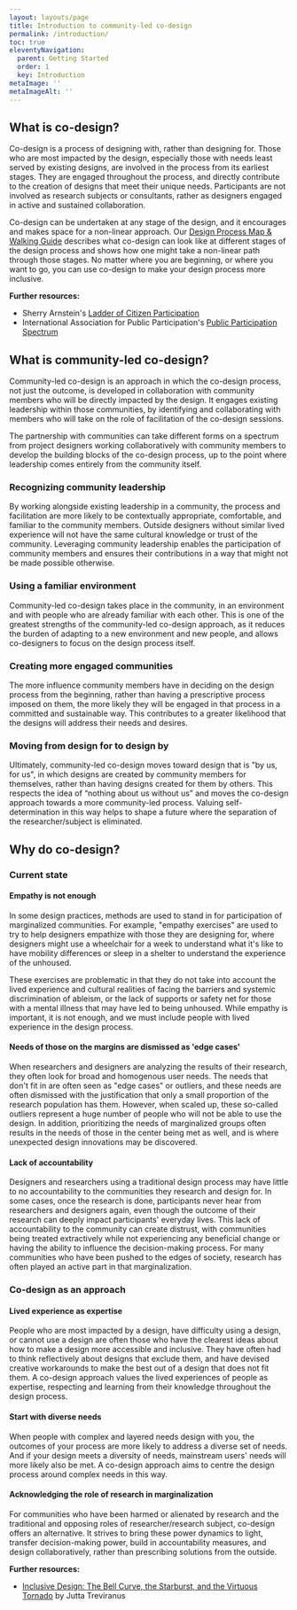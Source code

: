 ```yaml
---
layout: layouts/page
title: Introduction to community-led co-design
permalink: /introduction/
toc: true
eleventyNavigation:
  parent: Getting Started
  order: 1
  key: Introduction
metaImage: ''
metaImageAlt: ''
---
```

## What is co-design?

Co-design is a process of designing with, rather than designing for. Those who are most impacted by the design, especially those with needs least served by existing designs, are involved in the process from its earliest stages. They are engaged throughout the process, and directly contribute to the creation of designs that meet their unique needs. Participants are not involved as research subjects or consultants, rather as designers engaged in active and sustained collaboration.

Co-design can be undertaken at any stage of the design, and it encourages and makes space for a non-linear approach. Our [Design Process Map & Walking Guide](/design-process/) describes what co-design can look like at different stages of the design process and shows how one might take a non-linear path through those stages. No matter where you are beginning, or where you want to go, you can use co-design to make your design process more inclusive.

**Further resources:**

* Sherry Arnstein's [Ladder of Citizen Participation](https://www.citizenshandbook.org/arnsteinsladder.html)
* International Association for Public Participation's [Public Participation Spectrum](https://iap2canada.ca/Resources/Documents/0702-Foundations-Spectrum-MW-rev2%20(1).pdf?__hssc=163327267.13.1561151714376&__hstc=163327267.aa75bafe3d0cc2a9b029fee4e83b6c63.1547479782118.1561057890015.1561151714376.228&__hsfp=1780115546&hsCtaTracking=fe26c53d-2dca-4fe7-ac8a-5ffd86b9ffc4%7C05e33fdd-10ed-45ac-bc11-0019045978a5)

## What is community-led co-design?

Community-led co-design is an approach in which the co-design process, not just the outcome, is developed in collaboration with community members who will be directly impacted by the design. It engages existing leadership within those communities, by identifying and collaborating with members who will take on the role of facilitation of the co-design sessions.

The partnership with communities can take different forms on a spectrum from project designers working collaboratively with community members to develop the building blocks of the co-design process, up to the point where leadership comes entirely from the community itself.

### Recognizing community leadership
By working alongside existing leadership in a community, the process and facilitation are more likely to be contextually appropriate, comfortable, and familiar to the community members. Outside designers without similar lived experience will not have the same cultural knowledge or trust of the community. Leveraging community leadership enables the participation of community members and ensures their contributions in a way that might not be made possible otherwise.

### Using a familiar environment
Community-led co-design takes place in the community, in an environment and with people who are already familiar with each other. This is one of the greatest strengths of the community-led co-design approach, as it reduces the burden of adapting to a new environment and new people, and allows co-designers to focus on the design process itself.

### Creating more engaged communities
The more influence community members have in deciding on the design process from the beginning, rather than having a prescriptive process imposed on them, the more likely they will be engaged in that process in a committed and sustainable way. This contributes to a greater likelihood that the designs will address their needs and desires.

### Moving from design for to design by
Ultimately, community-led co-design moves toward design that is "by us, for us", in which designs are created by community members for themselves, rather than having designs created for them by others. This respects the idea of “nothing about us without us” and moves the co-design approach towards a more community-led process. Valuing self-determination in this way helps to shape a future where the separation of the researcher/subject is eliminated.


## Why do co-design?

### Current state

#### Empathy is not enough

In some design practices, methods are used to stand in for participation of marginalized communities. For example, "empathy exercises" are used to try to help designers empathize with those they are designing for, where designers might use a wheelchair for a week to understand what it's like to have mobility differences or sleep in a shelter to understand the experience of the unhoused.
 
These exercises are problematic in that they do not take into account the lived experience and cultural realities of facing the barriers and systemic discrimination of ableism, or the lack of supports or safety net for those with a mental illness that may have led to being unhoused. While empathy is important, it is not enough, and we must include people with lived experience in the design process.


#### Needs of those on the margins are dismissed as 'edge cases'

When researchers and designers are analyzing the results of their research, they often look for broad and homogenous user needs. The needs that don't fit in are often seen as "edge cases" or outliers, and these needs are often dismissed with the justification that only a small proportion of the research population has them. However, when scaled up, these so-called outliers represent a huge number of people who will not be able to use the design. In addition, prioritizing the needs of marginalized groups often results in the needs of those in the center being met as well, and is where unexpected design innovations may be discovered.

#### Lack of accountability

Designers and researchers using a traditional design process may have little to no accountability to the communities they research and design for. In some cases, once the research is done, participants never hear from researchers and designers again, even though the outcome of their research can deeply impact participants' everyday lives. This lack of accountability to the community can create distrust, with communities being treated extractively while not experiencing any beneficial change or having the ability to influence the decision-making process. For many communities who have been pushed to the edges of society, research has often played an active part in that marginalization.


### Co-design as an approach

#### Lived experience as expertise

People who are most impacted by a design, have difficulty using a design, or cannot use a design are often those who have the clearest ideas about how to make a design more accessible and inclusive. They have often had to think reflectively about designs that exclude them, and have devised creative workarounds to make the best out of a design that does not fit them.  A co-design approach values the lived experiences of people as expertise, respecting and learning from their knowledge throughout the design process.

#### Start with diverse needs

When people with complex and layered needs design with you, the outcomes of your process are more likely to address a diverse set of needs. And if your design meets a diversity of needs, mainstream users' needs will more likely also be met. A co-design approach aims to centre the design process around complex needs in this way.

#### Acknowledging the role of research in marginalization

For communities who have been harmed or alienated by research and the traditional and opposing roles of researcher/research subject, co-design offers an alternative. It strives to bring these power dynamics to light, transfer decision-making power, build in accountability measures, and design collaboratively, rather than prescribing solutions from the outside.

**Further resources:**

* [Inclusive Design: The Bell Curve, the Starburst, and the Virtuous Tornado](https://medium.com/@jutta.trevira/inclusive-design-the-bell-curve-the-starburst-and-the-virtuous-tornado-6094f797b1bf) by Jutta Treviranus
